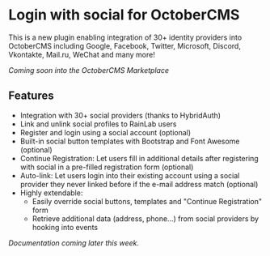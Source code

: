 # Login with social for OctoberCMS

This is a new plugin enabling integration of 30+ identity providers into OctoberCMS including Google, Facebook, Twitter, Microsoft, Discord, Vkontakte, Mail.ru, WeChat and many more!

*Coming soon into the OctoberCMS Marketplace*

## Features

* Integration with 30+ social providers (thanks to HybridAuth)
* Link and unlink social profiles to RainLab users
* Register and login using a social account (optional)
* Built-in social button templates with Bootstrap and Font Awesome (optional)
* Continue Registration: Let users fill in additional details after registering with social in a pre-filled registration form (optional)
* Auto-link: Let users login into their existing account using a social provider they never linked before if the e-mail address match (optional)
* Highly extendable:
  - Easily override social buttons, templates and "Continue Registration" form
  - Retrieve additional data (address, phone...) from social providers by hooking into events

*Documentation coming later this week.*